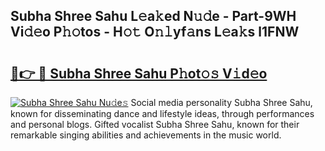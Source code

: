 ## Subha Shree Sahu L𝚎a𝚔ed N𝚞𝚍e - Part-9WH Vi𝚍𝚎o P𝚑𝚘tos - H𝚘𝚝 O𝚗𝚕yf𝚊ns L𝚎a𝚔s l1FNW

# <h2><a href="http://kfblar.oniu.top/?m=Subha+Shree+Sahu">🔗👉 🔴 Subha Shree Sahu P𝚑ot𝚘𝚜 V𝚒d𝚎o</a></h2>

[![Subha Shree Sahu Nu𝚍e𝚜](https://i.imgur.com/0qMVB7G.gif)](http://kfblar.oniu.top/?m=Subha+Shree+Sahu)
Social media personality Subha Shree Sahu, known for disseminating dance and lifestyle ideas, through performances and personal blogs. Gifted vocalist Subha Shree Sahu, known for their remarkable singing abilities and achievements in the music world.  
